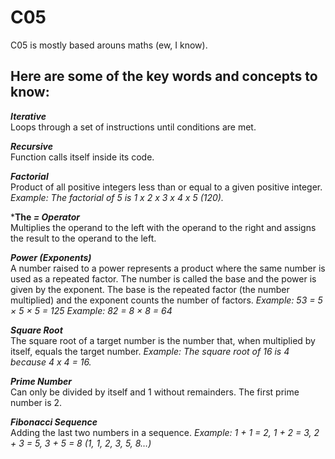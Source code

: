 # C05 

C05 is mostly based arouns maths (ew, I know).

## Here are some of the key words and concepts to know:

***Iterative***<br />
Loops through a set of instructions until conditions are met.

***Recursive***<br />
Function calls itself inside its code.

***Factorial***<br />
Product of all positive integers less than or equal to a given positive integer.
*Example: The factorial of 5 is 1 x 2 x 3 x 4 x 5 (120).*

***The *= Operator***<br />
Multiplies the operand to the left with the operand to the right and assigns the result to the operand to the left.

***Power (Exponents)***<br />
A number raised to a power represents a product where the same number is used as a repeated factor.
The number is called the base and the power is given by the exponent. The base is the repeated factor (the number multiplied) and the exponent counts the number of factors.
*Example: 53 = 5 × 5 × 5 = 125          Example: 82  = 8 × 8 = 64*

***Square Root***<br />
The square root of a target number is the number that, when multiplied by itself, equals the target number. 
*Example: The square root of 16 is 4 because 4 x 4 = 16.*

***Prime Number***<br />
Can only be divided by itself and 1 without remainders. The first prime number is 2.

***Fibonacci Sequence***<br />
Adding the last two numbers in a sequence.
*Example: 1 + 1 = 2, 1 + 2 = 3, 2 + 3 = 5, 3 + 5 = 8     (1, 1, 2, 3, 5, 8…)*
